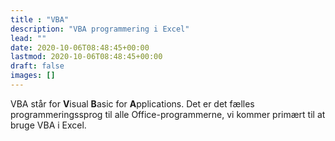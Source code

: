 ```yaml
---
title : "VBA"
description: "VBA programmering i Excel"
lead: ""
date: 2020-10-06T08:48:45+00:00
lastmod: 2020-10-06T08:48:45+00:00
draft: false
images: []
---
```


VBA står for **V**isual **B**asic for **A**pplications. Det er det fælles programmeringssprog til alle Office-programmerne, vi kommer primært til at bruge VBA i Excel.